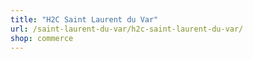 ```yaml
---
title: "H2C Saint Laurent du Var"
url: /saint-laurent-du-var/h2c-saint-laurent-du-var/
shop: commerce
---
```

